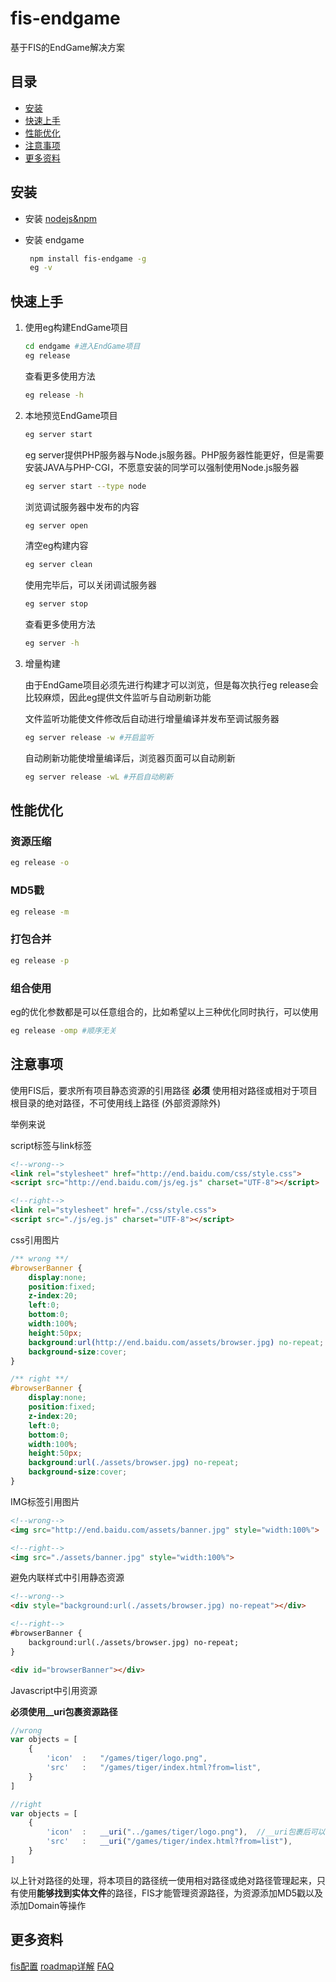 fis-endgame
====

基于FIS的EndGame解决方案

## 目录

* [安装](#安装)
* [快速上手](#快速上手)
* [性能优化](#性能优化)
* [注意事项](#注意事项)
* [更多资料](#更多资料)

## 安装

* 安装 [nodejs&npm](http://nodejs.org/)
* 安装 endgame

   ```bash
    npm install fis-endgame -g
    eg -v
   ```

## 快速上手

1. 使用eg构建EndGame项目

    ```bash
    cd endgame #进入EndGame项目
    eg release
    ```
    
    查看更多使用方法
    
    ```bash
    eg release -h
    ```

1. 本地预览EndGame项目

    ```bash
    eg server start
    ```
    
    eg server提供PHP服务器与Node.js服务器。PHP服务器性能更好，但是需要安装JAVA与PHP-CGI，不愿意安装的同学可以强制使用Node.js服务器
    
    ```bash
    eg server start --type node
    ```
    
    浏览调试服务器中发布的内容
    
    ```bash
    eg server open
    ```
    
    清空eg构建内容
    
    ```bash
    eg server clean
    ```
    
    使用完毕后，可以关闭调试服务器
    
    ```bash
    eg server stop
    ```
    
    查看更多使用方法
    
    ```bash
    eg server -h
    ```

1. 增量构建
    
    由于EndGame项目必须先进行构建才可以浏览，但是每次执行eg release会比较麻烦，因此eg提供文件监听与自动刷新功能

    文件监听功能使文件修改后自动进行增量编译并发布至调试服务器
    ```bash
    eg server release -w #开启监听
    ```
    
    自动刷新功能使增量编译后，浏览器页面可以自动刷新
    ```bash
    eg server release -wL #开启自动刷新
    ```

## 性能优化

### 资源压缩

```bash
eg release -o
```

### MD5戳

```bash
eg release -m
```

### 打包合并

```bash
eg release -p
```

### 组合使用

eg的优化参数都是可以任意组合的，比如希望以上三种优化同时执行，可以使用

```bash
eg release -omp #顺序无关
```

## 注意事项

使用FIS后，要求所有项目静态资源的引用路径 **必须** 使用相对路径或相对于项目根目录的绝对路径，不可使用线上路径 (外部资源除外)

举例来说

script标签与link标签

```html
<!--wrong-->
<link rel="stylesheet" href="http://end.baidu.com/css/style.css">
<script src="http://end.baidu.com/js/eg.js" charset="UTF-8"></script>

<!--right-->
<link rel="stylesheet" href="./css/style.css">
<script src="./js/eg.js" charset="UTF-8"></script>
```

css引用图片

```css
/** wrong **/
#browserBanner {
    display:none;
    position:fixed;
    z-index:20;
    left:0;
    bottom:0;
    width:100%;
    height:50px;
    background:url(http://end.baidu.com/assets/browser.jpg) no-repeat;
    background-size:cover;
}

/** right **/
#browserBanner {
    display:none;
    position:fixed;
    z-index:20;
    left:0;
    bottom:0;
    width:100%;
    height:50px;
    background:url(./assets/browser.jpg) no-repeat;
    background-size:cover;
}
```

IMG标签引用图片

```html
<!--wrong-->
<img src="http://end.baidu.com/assets/banner.jpg" style="width:100%">

<!--right-->
<img src="./assets/banner.jpg" style="width:100%">
```

避免内联样式中引用静态资源

```html
<!--wrong-->
<div style="background:url(./assets/browser.jpg) no-repeat"></div>

<!--right-->
#browserBanner {
    background:url(./assets/browser.jpg) no-repeat;
}

<div id="browserBanner"></div>
```

Javascript中引用资源

**必须使用__uri包裹资源路径**

```javascript
//wrong
var objects = [
    {
        'icon'  :   "/games/tiger/logo.png",
        'src'   :   "/games/tiger/index.html?from=list",
    }
]

//right
var objects = [
    {
        'icon'  :   __uri("../games/tiger/logo.png"),  //__uri包裹后可以不考虑脚本执行路径，按照源码文件的相对路径编写
        'src'   :   __uri("/games/tiger/index.html?from=list"),
    }
]
```

以上针对路径的处理，将本项目的路径统一使用相对路径或绝对路径管理起来，只有使用**能够找到实体文件**的路径，FIS才能管理资源路径，为资源添加MD5戳以及添加Domain等操作

## 更多资料

[fis配置](http://fis.baidu.com/docs/api/fis-conf.html)
[roadmap详解](http://fis.baidu.com/docs/advance/roadmap.html)
[FAQ](https://github.com/fex-team/fis/labels/faq)

